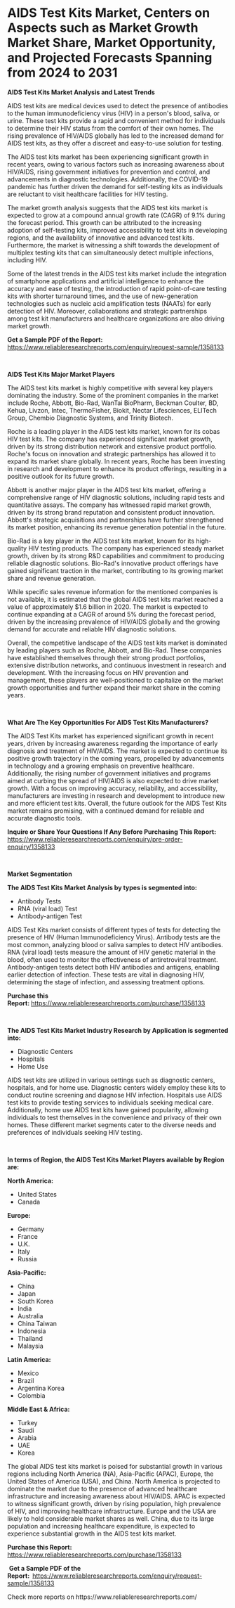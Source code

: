 <p><h1>AIDS Test Kits Market, Centers on Aspects such as Market Growth Market Share, Market Opportunity, and Projected Forecasts Spanning from 2024 to 2031</h1></p><p><strong>AIDS Test Kits Market Analysis and Latest Trends</strong></p>
<p><p>AIDS test kits are medical devices used to detect the presence of antibodies to the human immunodeficiency virus (HIV) in a person's blood, saliva, or urine. These test kits provide a rapid and convenient method for individuals to determine their HIV status from the comfort of their own homes. The rising prevalence of HIV/AIDS globally has led to the increased demand for AIDS test kits, as they offer a discreet and easy-to-use solution for testing.</p><p>The AIDS test kits market has been experiencing significant growth in recent years, owing to various factors such as increasing awareness about HIV/AIDS, rising government initiatives for prevention and control, and advancements in diagnostic technologies. Additionally, the COVID-19 pandemic has further driven the demand for self-testing kits as individuals are reluctant to visit healthcare facilities for HIV testing.</p><p>The market growth analysis suggests that the AIDS test kits market is expected to grow at a compound annual growth rate (CAGR) of 9.1% during the forecast period. This growth can be attributed to the increasing adoption of self-testing kits, improved accessibility to test kits in developing regions, and the availability of innovative and advanced test kits. Furthermore, the market is witnessing a shift towards the development of multiplex testing kits that can simultaneously detect multiple infections, including HIV.</p><p>Some of the latest trends in the AIDS test kits market include the integration of smartphone applications and artificial intelligence to enhance the accuracy and ease of testing, the introduction of rapid point-of-care testing kits with shorter turnaround times, and the use of new-generation technologies such as nucleic acid amplification tests (NAATs) for early detection of HIV. Moreover, collaborations and strategic partnerships among test kit manufacturers and healthcare organizations are also driving market growth.</p></p>
<p><strong>Get a Sample PDF of the Report:&nbsp;</strong> <a href="https://www.reliableresearchreports.com/enquiry/request-sample/1358133">https://www.reliableresearchreports.com/enquiry/request-sample/1358133</a></p>
<p>&nbsp;</p>
<p><strong>AIDS Test Kits Major Market Players</strong></p>
<p><p>The AIDS test kits market is highly competitive with several key players dominating the industry. Some of the prominent companies in the market include Roche, Abbott, Bio-Rad, WanTai BioPharm, Beckman Coulter, BD, Kehua, Livzon, Intec, ThermoFisher, Biokit, Nectar Lifesciences, ELITech Group, Chembio Diagnostic Systems, and Trinity Biotech.</p><p>Roche is a leading player in the AIDS test kits market, known for its cobas HIV test kits. The company has experienced significant market growth, driven by its strong distribution network and extensive product portfolio. Roche's focus on innovation and strategic partnerships has allowed it to expand its market share globally. In recent years, Roche has been investing in research and development to enhance its product offerings, resulting in a positive outlook for its future growth.</p><p>Abbott is another major player in the AIDS test kits market, offering a comprehensive range of HIV diagnostic solutions, including rapid tests and quantitative assays. The company has witnessed rapid market growth, driven by its strong brand reputation and consistent product innovation. Abbott's strategic acquisitions and partnerships have further strengthened its market position, enhancing its revenue generation potential in the future.</p><p>Bio-Rad is a key player in the AIDS test kits market, known for its high-quality HIV testing products. The company has experienced steady market growth, driven by its strong R&D capabilities and commitment to producing reliable diagnostic solutions. Bio-Rad's innovative product offerings have gained significant traction in the market, contributing to its growing market share and revenue generation.</p><p>While specific sales revenue information for the mentioned companies is not available, it is estimated that the global AIDS test kits market reached a value of approximately $1.6 billion in 2020. The market is expected to continue expanding at a CAGR of around 5% during the forecast period, driven by the increasing prevalence of HIV/AIDS globally and the growing demand for accurate and reliable HIV diagnostic solutions.</p><p>Overall, the competitive landscape of the AIDS test kits market is dominated by leading players such as Roche, Abbott, and Bio-Rad. These companies have established themselves through their strong product portfolios, extensive distribution networks, and continuous investment in research and development. With the increasing focus on HIV prevention and management, these players are well-positioned to capitalize on the market growth opportunities and further expand their market share in the coming years.</p></p>
<p>&nbsp;</p>
<p><strong>What Are The Key Opportunities For AIDS Test Kits Manufacturers?</strong></p>
<p><p>The AIDS Test Kits market has experienced significant growth in recent years, driven by increasing awareness regarding the importance of early diagnosis and treatment of HIV/AIDS. The market is expected to continue its positive growth trajectory in the coming years, propelled by advancements in technology and a growing emphasis on preventive healthcare. Additionally, the rising number of government initiatives and programs aimed at curbing the spread of HIV/AIDS is also expected to drive market growth. With a focus on improving accuracy, reliability, and accessibility, manufacturers are investing in research and development to introduce new and more efficient test kits. Overall, the future outlook for the AIDS Test Kits market remains promising, with a continued demand for reliable and accurate diagnostic tools.</p></p>
<p><strong>Inquire or Share Your Questions If Any Before Purchasing This Report:</strong> <a href="https://www.reliableresearchreports.com/enquiry/pre-order-enquiry/1358133">https://www.reliableresearchreports.com/enquiry/pre-order-enquiry/1358133</a></p>
<p>&nbsp;</p>
<p><strong>Market Segmentation</strong></p>
<p><strong>The AIDS Test Kits Market Analysis by types is segmented into:</strong></p>
<p><ul><li>Antibody Tests</li><li>RNA (viral load) Test</li><li>Antibody-antigen Test</li></ul></p>
<p><p>AIDS Test Kits market consists of different types of tests for detecting the presence of HIV (Human Immunodeficiency Virus). Antibody tests are the most common, analyzing blood or saliva samples to detect HIV antibodies. RNA (viral load) tests measure the amount of HIV genetic material in the blood, often used to monitor the effectiveness of antiretroviral treatment. Antibody-antigen tests detect both HIV antibodies and antigens, enabling earlier detection of infection. These tests are vital in diagnosing HIV, determining the stage of infection, and assessing treatment options.</p></p>
<p><strong>Purchase this Report:&nbsp;</strong><a href="https://www.reliableresearchreports.com/purchase/1358133">https://www.reliableresearchreports.com/purchase/1358133</a></p>
<p>&nbsp;</p>
<p><strong>The AIDS Test Kits Market Industry Research by Application is segmented into:</strong></p>
<p><ul><li>Diagnostic Centers</li><li>Hospitals</li><li>Home Use</li></ul></p>
<p><p>AIDS test kits are utilized in various settings such as diagnostic centers, hospitals, and for home use. Diagnostic centers widely employ these kits to conduct routine screening and diagnose HIV infection. Hospitals use AIDS test kits to provide testing services to individuals seeking medical care. Additionally, home use AIDS test kits have gained popularity, allowing individuals to test themselves in the convenience and privacy of their own homes. These different market segments cater to the diverse needs and preferences of individuals seeking HIV testing.</p></p>
<p>&nbsp;</p>
<p><strong>In terms of Region, the AIDS Test Kits Market Players available by Region are:</strong></p>
<p>
    <p> <strong> North America: </strong>
        <ul>
            <li>United States</li>
            <li>Canada</li>
        </ul>
        </p> 
    <p> <strong> Europe: </strong>
        <ul>
            <li>Germany</li>
            <li>France</li>
            <li>U.K.</li>
            <li>Italy</li>
            <li>Russia</li>
        </ul>
        </p> 
    <p> <strong> Asia-Pacific: </strong>
        <ul>
            <li>China</li>
            <li>Japan</li>
            <li>South Korea</li>
            <li>India</li>
            <li>Australia</li>
            <li>China Taiwan</li>
            <li>Indonesia</li>
            <li>Thailand</li>
            <li>Malaysia</li>
        </ul>
        </p> 
    <p> <strong> Latin America: </strong>
        <ul>
            <li>Mexico</li>
            <li>Brazil</li>
            <li>Argentina Korea</li>
            <li>Colombia</li>
        </ul>
        </p> 
    <p> <strong> Middle East & Africa: </strong>
        <ul>
            <li>Turkey</li>
            <li>Saudi</li>
            <li>Arabia</li>
            <li>UAE</li>
            <li>Korea</li>
        </ul>
    </p>
    </p>
<p><p>The global AIDS test kits market is poised for substantial growth in various regions including North America (NA), Asia-Pacific (APAC), Europe, the United States of America (USA), and China. North America is projected to dominate the market due to the presence of advanced healthcare infrastructure and increasing awareness about HIV/AIDS. APAC is expected to witness significant growth, driven by rising population, high prevalence of HIV, and improving healthcare infrastructure. Europe and the USA are likely to hold considerable market shares as well. China, due to its large population and increasing healthcare expenditure, is expected to experience substantial growth in the AIDS test kits market.</p></p>
<p><strong>Purchase this Report: </strong><a href="https://www.reliableresearchreports.com/purchase/1358133">https://www.reliableresearchreports.com/purchase/1358133</a></p>
<p>&nbsp;<strong>Get a Sample PDF of the Report:&nbsp;&nbsp;</strong><a href="https://www.reliableresearchreports.com/enquiry/request-sample/1358133">https://www.reliableresearchreports.com/enquiry/request-sample/1358133</a></p>
<p><strong></strong></p>
<p>Check more reports on https://www.reliableresearchreports.com/</p>